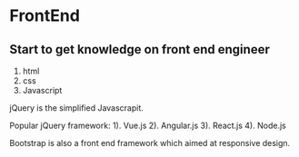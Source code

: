 FrontEnd 
===

Start to get knowledge on front end engineer
---

1. html
2. css
3. Javascript

jQuery is the simplified Javascrapit. 

Popular jQuery framework:
1). Vue.js
2). Angular.js
3). React.js
4). Node.js

Bootstrap is also a front end framework which aimed at responsive design.



